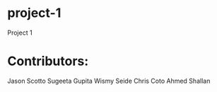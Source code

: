 # project-1
Project 1

# Contributors:
Jason Scotto
Sugeeta Gupita
Wismy Seide
Chris Coto
Ahmed Shallan
